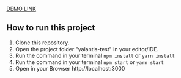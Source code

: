 [DEMO LINK](https://test-task-lanp.vercel.app/)

## How to run this project
1. Clone this repository.
2. Open the project folder "yalantis-test" in your editor/IDE.
3. Run the command in your terminal `npm install` or `yarn install`
4. Run the command in your terminal `npm start` or `yarn start`
5. Open in your Browser http://localhost:3000
